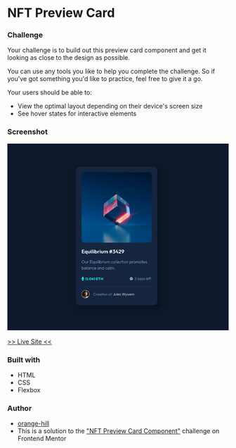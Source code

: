 # NFT Preview Card



### Challenge

Your challenge is to build out this preview card component and get it looking as close to the design as possible.

You can use any tools you like to help you complete the challenge. So if you've got something you'd like to practice, feel free to give it a go.

Your users should be able to:

- View the optimal layout depending on their device's screen size
- See hover states for interactive elements


### Screenshot 
![](./img/screenshot_nft.png) 

[>> Live Site <<](https://orange-hill.github.io/nft-preview-card/)

 
### Built with

- HTML
- CSS
- Flexbox


### Author

- [orange-hill](https://www.orange-hill.net)
- This is a solution to the ["NFT Preview Card Component"](https://www.frontendmentor.io/challenges/nft-preview-card-component-SbdUL_w0U) challenge on Frontend Mentor

